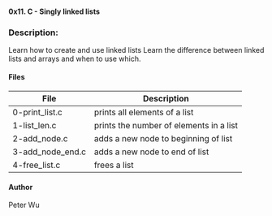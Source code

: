 #### 0x11. C - Singly linked lists

### Description:
Learn how to create and use linked lists
Learn the difference between linked lists and arrays and when to use which.

#### Files
File | Description
---|---
0-print\_list.c | prints all elements of a list
1-list\_len.c | prints the number of elements in a list
2-add\_node.c | adds a new node to beginning of list
3-add\_node\_end.c | adds a new node to end of list
4-free\_list.c | frees a list


#### Author
Peter Wu
